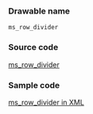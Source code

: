 ### Drawable name

`ms_row_divider`

### Source code

[ms_row_divider](https://github.com/microsoft/fluentui-android/blob/master/FluentUI/src/main/res/drawable/ms_row_divider.xml)

### Sample code

[ms_row_divider in XML](https://github.com/microsoft/fluentui-android/blob/master/FluentUI/src/main/res/layout/view_date_time_picker.xml)

